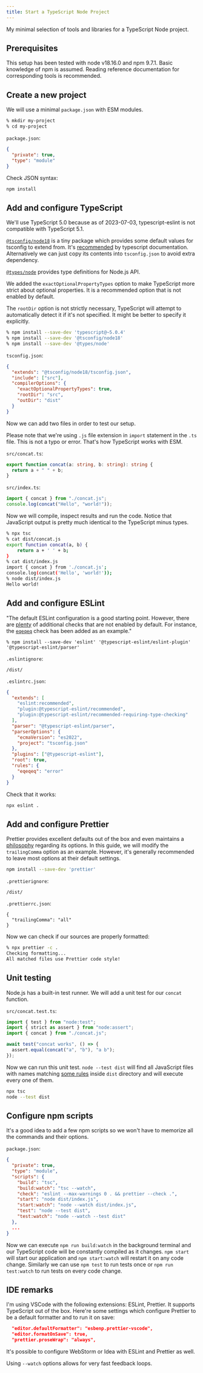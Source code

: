 ```yaml
---
title: Start a TypeScript Node Project
---
```


My minimal selection of tools and libraries for a TypeScript Node project.

## Prerequisites

This setup has been tested with node v18.16.0 and npm 9.7.1. Basic knowledge of
npm is assumed. Reading reference documentation for corresponding tools is
recommended.

## Create a new project

We will use a minimal `package.json` with ESM modules.

```sh
% mkdir my-project
% cd my-project
```

`package.json`:

```json
{
  "private": true,
  "type": "module"
}
```

Check JSON syntax:

```sh
npm install
```

## Add and configure TypeScript

We'll use TypeScript 5.0 because as of 2023-07-03, typescript-eslint is not
compatible with TypeScript 5.1.

[`@tsconfig/node18`](https://www.npmjs.com/package/@tsconfig/node18) is a tiny
package which provides some default values for tsconfig to extend from. It's
[recommended](https://www.typescriptlang.org/tsconfig#target) by typescript
documentation. Alternatively we can just copy its contents into `tsconfig.json`
to avoid extra dependency.

[`@types/node`](https://www.npmjs.com/package/@types/node) provides type
definitions for Node.js API.

We added the `exactOptionalPropertyTypes` option to make TypeScript more strict
about optional properties. It is a recommended option that is not enabled by
default.

The `rootDir` option is not strictly necessary, TypeScript will attempt to
automatically detect it if it's not specified. It might be better to specify it
explicitly.

```sh
% npm install --save-dev 'typescript@~5.0.4'
% npm install --save-dev '@tsconfig/node18'
% npm install --save-dev '@types/node'
```

`tsconfig.json`:

```json
{
  "extends": "@tsconfig/node18/tsconfig.json",
  "include": ["src"],
  "compilerOptions": {
    "exactOptionalPropertyTypes": true,
    "rootDir": "src",
    "outDir": "dist"
  }
}
```

Now we can add two files in order to test our setup.

Please note that we're using `.js` file extension in `import` statement in the
`.ts` file. This is not a typo or error. That's how TypeScript works with ESM.

`src/concat.ts`:

```ts
export function concat(a: string, b: string): string {
  return a + " " + b;
}
```

`src/index.ts`:

```ts
import { concat } from "./concat.js";
console.log(concat("Hello", "world!"));
```

Now we will compile, inspect results and run the code. Notice that JavaScript
output is pretty much identical to the TypeScript minus types.

```sh
% npx tsc
% cat dist/concat.js
export function concat(a, b) {
    return a + ' ' + b;
}
% cat dist/index.js
import { concat } from './concat.js';
console.log(concat('Hello', 'world!'));
% node dist/index.js
Hello world!
```

## Add and configure ESLint

"The default ESLint configuration is a good starting point. However, there are
[plenty](https://eslint.org/docs/latest/rules/) of additional checks that are
not enabled by default. For instance, the
[`eqeqeq`](https://eslint.org/docs/latest/rules/eqeqeq) check has been added as
an example."

```
% npm install --save-dev 'eslint' '@typescript-eslint/eslint-plugin' '@typescript-eslint/parser'
```

`.eslintignore`:

```
/dist/
```

`.eslintrc.json`:

```json
{
  "extends": [
    "eslint:recommended",
    "plugin:@typescript-eslint/recommended",
    "plugin:@typescript-eslint/recommended-requiring-type-checking"
  ],
  "parser": "@typescript-eslint/parser",
  "parserOptions": {
    "ecmaVersion": "es2022",
    "project": "tsconfig.json"
  },
  "plugins": ["@typescript-eslint"],
  "root": true,
  "rules": {
    "eqeqeq": "error"
  }
}
```

Check that it works:

```sh
npx eslint .
```

## Add and configure Prettier

Prettier provides excellent defaults out of the box and even maintains a
[philosophy](https://prettier.io/docs/en/option-philosophy.html) regarding its
options. In this guide, we will modify the `trailingComma` option as an example.
However, it's generally recommended to leave most options at their default
settings.

```sh
npm install --save-dev 'prettier'
```

`.prettierignore`:

```
/dist/
```

`.prettierrc.json`:

```
{
  "trailingComma": "all"
}
```

Now we can check if our sources are properly formatted:

```sh
% npx prettier -c .
Checking formatting...
All matched files use Prettier code style!
```

## Unit testing

Node.js has a built-in test runner. We will add a unit test for our `concat`
function.

`src/concat.test.ts`:

```ts
import { test } from "node:test";
import { strict as assert } from "node:assert";
import { concat } from "./concat.js";

await test("concat works", () => {
  assert.equal(concat("a", "b"), "a b");
});
```

Now we can run this unit test. `node --test dist` will find all JavaScript files
with names matching
[some rules](https://nodejs.org/docs/latest-v18.x/api/test.html#test-runner-execution-model)
inside `dist` directory and will execute every one of them.

```sh
npx tsc
node --test dist
```

## Configure npm scripts

It's a good idea to add a few npm scripts so we won't have to memorize all the
commands and their options.

`package.json`:

```json
{
  "private": true,
  "type": "module",
  "scripts": {
    "build": "tsc",
    "build:watch": "tsc --watch",
    "check": "eslint --max-warnings 0 . && prettier --check .",
    "start": "node dist/index.js",
    "start:watch": "node --watch dist/index.js",
    "test": "node --test dist",
    "test:watch": "node --watch --test dist"
  },
  ...
}
```

Now we can execute `npm run build:watch` in the background terminal and our
TypeScript code will be constantly compiled as it changes. `npm start` will
start our application and `npm start:watch` will restart it on any code change.
Similarly we can use `npm test` to run tests once or `npm run test:watch` to run
tests on every code change.

## IDE remarks

I'm using VSCode with the following extensions: ESLint, Prettier. It supports
TypeScript out of the box. Here're some settings which configure Prettier to be
a default formatter and to run it on save:

```json
  "editor.defaultFormatter": "esbenp.prettier-vscode",
  "editor.formatOnSave": true,
  "prettier.proseWrap": "always",
```

It's possible to configure WebStorm or Idea with ESLint and Prettier as well.

Using `--watch` options allows for very fast feedback loops.

